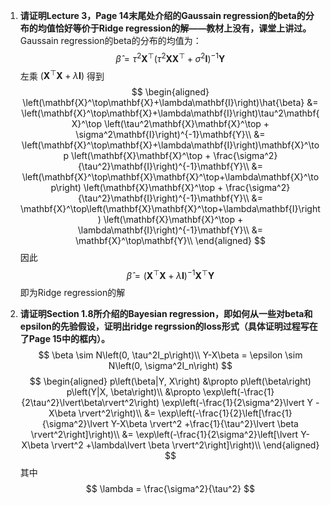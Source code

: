 1. **请证明Lecture 3，Page 14末尾处介绍的Gaussain regression的beta的分布的均值恰好等价于Ridge regression的解——教材上没有，课堂上讲过。**
   Gaussain regression的beta的分布的均值为：
   $$
   \hat{\beta} = \tau^2\mathbf{X}^\top \left(\tau^2\mathbf{X}\mathbf{X}^\top + \sigma^2\mathbf{I}\right)^{-1}\mathbf{Y}
   $$
   左乘 $\left(\mathbf{X}^\top\mathbf{X}+\lambda\mathbf{I}\right)$ 得到
   $$
   \begin{aligned}
    \left(\mathbf{X}^\top\mathbf{X}+\lambda\mathbf{I}\right)\hat{\beta} &= \left(\mathbf{X}^\top\mathbf{X}+\lambda\mathbf{I}\right)\tau^2\mathbf{X}^\top \left(\tau^2\mathbf{X}\mathbf{X}^\top + \sigma^2\mathbf{I}\right)^{-1}\mathbf{Y}\\
    &= \left(\mathbf{X}^\top\mathbf{X}+\lambda\mathbf{I}\right)\mathbf{X}^\top \left(\mathbf{X}\mathbf{X}^\top + \frac{\sigma^2}{\tau^2}\mathbf{I}\right)^{-1}\mathbf{Y}\\
    &= \left(\mathbf{X}^\top\mathbf{X}\mathbf{X}^\top+\lambda\mathbf{X}^\top\right) \left(\mathbf{X}\mathbf{X}^\top + \frac{\sigma^2}{\tau^2}\mathbf{I}\right)^{-1}\mathbf{Y}\\
    &= \mathbf{X}^\top\left(\mathbf{X}\mathbf{X}^\top+\lambda\mathbf{I}\right) \left(\mathbf{X}\mathbf{X}^\top + \lambda\mathbf{I}\right)^{-1}\mathbf{Y}\\
    &= \mathbf{X}^\top\mathbf{Y}\\
   \end{aligned}
   $$
   因此
   $$
   \hat{\beta} = \left(\mathbf{X}^\top\mathbf{X}+\lambda\mathbf{I}\right)^{-1}\mathbf{X}^\top\mathbf{Y}
   $$
   即为Ridge regression的解

2. **请证明Section 1.8所介绍的Bayesian regression，即如何从一些对beta和epsilon的先验假设，证明出ridge regrssion的loss形式（具体证明过程写在了Page 15中的框内）。**
   $$
   \beta \sim N\left(0, \tau^2I_p\right)\\
   Y-X\beta = \epsilon \sim N\left(0, \sigma^2I_n\right)
   $$
   $$
   \begin{aligned}
      p\left(\beta|Y, X\right) &\propto p\left(\beta\right) p\left(Y|X, \beta\right)\\
      &\propto \exp\left(-\frac{1}{2\tau^2}\lvert\beta\rvert^2\right) \exp\left(-\frac{1}{2\sigma^2}\lvert Y -X\beta \rvert^2\right)\\
      &= \exp\left(-\frac{1}{2}\left[\frac{1}{\sigma^2}\lvert Y-X\beta \rvert^2 +\frac{1}{\tau^2}\lvert \beta \rvert^2\right]\right)\\
      &= \exp\left(-\frac{1}{2\sigma^2}\left[\lvert Y-X\beta \rvert^2 +\lambda\lvert \beta \rvert^2\right]\right)\\
   \end{aligned}
   $$
   其中
   $$
   \lambda = \frac{\sigma^2}{\tau^2}
   $$